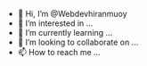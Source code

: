 - 👋 Hi, I’m @Webdevhiranmuoy
- 👀 I’m interested in ...
- 🌱 I’m currently learning ...
- 💞️ I’m looking to collaborate on ...
- 📫 How to reach me ...

<!---
Webdevhiranmuoy/Webdevhiranmuoy is a ✨ special ✨ repository because its `README.md` (this file) appears on your GitHub profile.
You can click the Preview link to take a look at your changes.
--->
